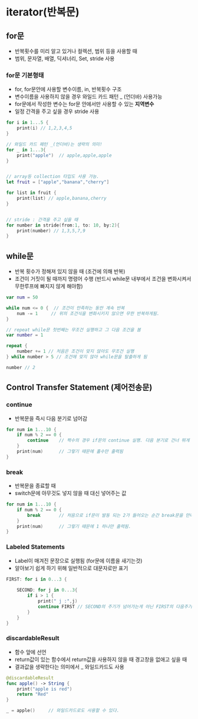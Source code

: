 # iterator(반복문)

## for문
- 반복횟수를 미리 알고 있거나 컬렉션, 범위 등을 사용할 때
- 범위, 문자열, 배열, 딕셔너리, Set, stride 사용

### for문 기본형태
- for, for문안에 사용할 변수이름, in, 반복횟수 구조
- 변수이름을 사용하지 않을 경우 와일드 카드 패턴 _ (언더바) 사용가능
- for문에서 작성한 변수는 for문 안에서만 사용할 수 있는 **지역변수**
- 일정 간격을 주고 싶을 경우 stride 사용
```swift
for i in 1...5 {
    print(i) // 1,2,3,4,5
}

// 와일드 카드 패턴 _(언더바)는 생략의 의미!
for _ in 1...3{
    print("apple")  // apple,apple,apple
}


// array등 collection 타입도 사용 가능.
let fruit = ["apple","banana","cherry"] 

for list in fruit {
    print(list) // apple,banana,cherry
}


// stride : 간격을 주고 싶을 때
for number in stride(from:1, to: 10, by:2){
    print(number) // 1,3,5,7,9
}
```


## while문
- 반복 횟수가 정해져 있지 않을 때 (조건에 의해 반복)
- 조건이 거짓이 될 때까지 명령어 수행 (반드시 while문 내부에서 조건을 변화시켜서 무한루프에 빠지지 않게 해야함)
```swift
var num = 50

while num <= 0 {  // 조건이 만족하는 동안 계속 반복
    num -= 1     // 위의 조건식을 변화시키지 않으면 무한 반복하게됨.
}

// repeat while문 첫번째는 무조건 실행하고 그 다음 조건을 봄
var number = 1

repeat {
    number += 1 // 처음은 조건이 맞지 않아도 무조건 실행
} while number > 5 // 조건에 맞지 않아 while문을 탈출하게 됨

number // 2
```


## Control Transfer Statement (제어전송문)
### continue
- 반복문을 즉시 다음 분기로 넘어감
```swift
for num in 1...10 {
    if num % 2 == 0 {
        continue    // 짝수의 경우 if문의 continue 실행. 다음 분기로 건너 뛰게 됨
    }
    print(num)      // 그렇기 때문에 홀수만 출력됨
}
```
### break
- 반복문을 종료할 때
- switch문에 아무것도 넣지 않을 때 대신 넣어주는 값
```swift
for num in 1...10 {
    if num % 2 == 0 {
        break       // 처음으로 if문이 발동 되는 2가 들어오는 순간 break문을 만나 for문이 종료
    }
    print(num)      // 그렇기 때문에 1 하나만 출력됨.
}
```

### Labeled Statements
- Label이 매겨진 문장으로 실행됨 (for문에 이름을 새기는것)
- 알아보기 쉽게 하기 위해 일반적으로 대문자로만 표기

```swift
FIRST: for i in 0...3 {
    
    SECOND: for j in 0...3{
        if i > 1 {
            print(" j :",j)
            continue FIRST // SECOND의 주기가 넘어가는게 아닌 FIRST의 다음주기로 넘어가게 된다.(명확하게 알 수 있다)
        }
    }
}
```

### discardableResult
- 함수 앞에 선언
- return값이 있는 함수에서 return값을 사용하지 않을 때 경고창을 없애고 싶을 때
- 결과값을 생략한다는 의미에서 _ 와일드카드도 사용

```swift
@discardableResult
func apple() -> String {
    print("apple is red")
    return "Red"
}

_ = apple()     // 와일드카드로도 사용할 수 있다.
```
